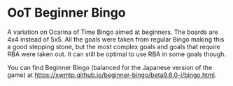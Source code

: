 # OoT Beginner Bingo
A variation on Ocarina of Time Bingo aimed at beginners. The boards are 4x4 instead of 5x5. All the goals were taken from regular Bingo making this a good stepping stone, but the most complex goals and goals that require RBA were taken out. It can still be optimal to use RBA in some goals though.

You can find Beginner Bingo (balanced for the Japanese version of the game) at https://xwmtp.github.io/beginner-bingo/beta9.6.0-j/bingo.html.
